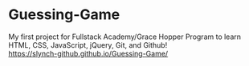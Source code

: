 # Guessing-Game

My first project for Fullstack Academy/Grace Hopper Program to learn HTML, CSS, JavaScript, jQuery, Git, and Github!  
https://slynch-github.github.io/Guessing-Game/
